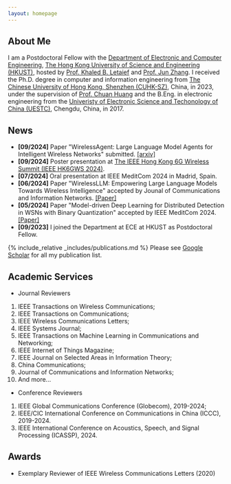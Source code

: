 ```yaml
---
layout: homepage
---
```


## About Me

I am a Postdoctoral Fellow with the [Department of Electronic and Computer Engineering](https://ece.hkust.edu.hk/), [The Hong Kong University of Science and Engineering (HKUST)](https://www.hkust.edu.hk/), hosted by [Prof. Khaled B. Letaief](https://scholar.google.com/citations?user=6WLhtHgAAAAJ) and [Prof. Jun Zhang](https://eejzhang.people.ust.hk/). I received the Ph.D. degree in computer and information engineering from [The Chinese University of Hong Kong, Shenzhen (CUHK-SZ)](https://www.cuhk.edu.cn/), China, in 2023, under the supervision of [Prof. Chuan Huang](https://myweb.cuhk.edu.cn/huangchuan) and the B.Eng. in electronic engineering from the [Univeristy of Electronic Science and Techonology of China (UESTC)](https://www.uestc.edu.cn/), Chengdu, China, in 2017.

## News

- **[09/2024]** Paper "WirelessAgent: Large Language Model Agents for Intelligent Wireless Networks" submitted. [\[arxiv\]](https://arxiv.org/abs/2409.07964)
- **[09/2024]** Poster presentation at [The IEEE Hong Kong 6G Wireless Summit (IEEE HK6GWS 2024)](https://hk6gws2024.ieee-hk6gws.org/).
- **[07/2024]** Oral presentation at IEEE MeditCom 2024 in Madrid, Spain.
- **[06/2024]** Paper "WirelessLLM: Empowering Large Language Models Towards Wireless Intelligence" accepted by Jounal of Communications and Information Networks. [\[Paper\]](https://ieeexplore.ieee.org/document/10582827)
- **[05/2024]** Paper "Model-driven Deep Learning for Distributed Detection in WSNs with Binary Quantization" accepted by IEEE MeditCom 2024. [\[Paper\]](https://ieeexplore.ieee.org/abstract/document/10621336)
- **[09/2023]** I joined the Department at ECE at HKUST as Postdoctoral Fellow.


{% include_relative _includes/publications.md %}
Please see [Google Scholar](https://scholar.google.com/citations?user=4dFwT-4AAAAJ) for all my publication list.

## Academic Services
- Journal Reviewers
1. IEEE Transactions on Wireless Communications; 
2. IEEE Transactions on Communications; 
3. IEEE Wireless Communications Letters; 
4. IEEE Systems Journal; 
5. IEEE Transactions on Machine Learning in Communications and Networking; 
6. IEEE Internet of Things Magazine; 
7. IEEE Journal on Selected Areas in Information Theory; 
8. China Communications; 
9. Journal of Communications and Information Networks;
10. And more...

- Conference Reviewers
1. IEEE Global Communications Conference (Globecom), 2019-2024; 
2. IEEE/CIC International Conference on Communications in China (ICCC), 2019-2024.
3. IEEE International Conference on Acoustics, Speech, and Signal Processing (ICASSP), 2024.

## Awards
- Exemplary Reviewer of IEEE Wireless Communications Letters (2020)